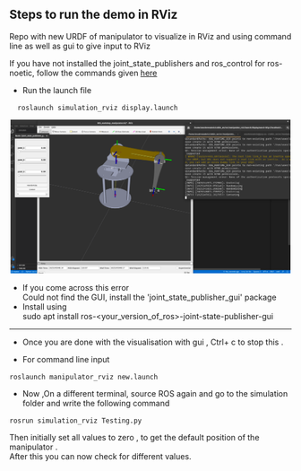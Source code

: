 ## Steps to run the demo in RViz 
Repo with new URDF of manipulator to visualize in RViz and using command line as well as gui to give input to RViz  

If you have not installed the joint_state_publishers and ros_control for ros-noetic, follow the commands given [here](https://github.com/hashmis79/MARIO/tree/master/2_simulation_dh)

*  Run the launch file
```
  roslaunch simulation_rviz display.launch 
```

<p align="center">
  <img src="../assets/launch1.png" width="500"/>
</p>


   *  If you come across this error  
Could not find the GUI, install the 'joint_state_publisher_gui' package  
   *  Install  using  
sudo apt install ros-<your_version_of_ros>-joint-state-publisher-gui 
----------------------------------------------------------------------  
  
*  Once you are done with the visualisation with gui , Ctrl+ c to stop this .  
  
  
*  For command line input    

```
roslaunch manipulator_rviz new.launch    
```
*  Now ,On a different terminal, source ROS again and go to the simulation folder and write the following command

```
rosrun simulation_rviz Testing.py  
```
Then initially set all values to zero , to get the default position of the manipulator .  
After this you can now check for different values.
